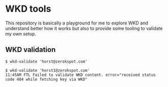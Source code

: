 # WKD tools

This repository is basically a playground for me to explore WKD and understand better how it works but also to provide some tooling to validate my own setup.


## WKD validation

```
$ wkd-validate 'horst@zerokspot.com'

$ wkd-validate 'horst1@zerokspot.com'
11:45AM FTL Failed to validate WKD content. error="received status code 404 while fetching key via WKD"
```